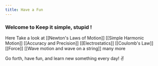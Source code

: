 ```yaml
---
title: Have a Fun
---
```



### Welcome to Keep it simple, stupid !

 
Here Take a look at [[Newton's Laws of Motion]] [[Simple Harmonic Motion]]
						[[Accuracy and Precision]]
						[[Electrostatics]]
						[[Coulomb's Law]]
						[[Force]]
						[[Wave motion and wave on a string]]
many more

Go forth, have fun, and learn new something every day! ✌️
